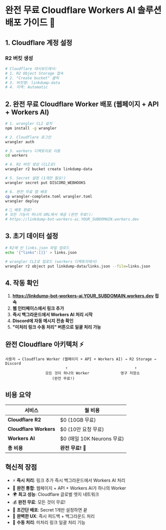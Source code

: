 # 완전 무료 Cloudflare Workers AI 솔루션 배포 가이드 🎉

## 1. Cloudflare 계정 설정

### R2 버킷 생성
```bash
# Cloudflare 대시보드에서:
# 1. R2 Object Storage 접속
# 2. "Create bucket" 클릭
# 3. 버킷명: linkdump-data
# 4. 지역: Automatic
```

## 2. 완전 무료 Cloudflare Worker 배포 (웹페이지 + API + Workers AI)

```bash
# 1. wrangler CLI 설치
npm install -g wrangler

# 2. Cloudflare 로그인
wrangler auth

# 3. workers 디렉토리로 이동
cd workers

# 4. R2 버킷 생성 (CLI로)
wrangler r2 bucket create linkdump-data

# 5. Secret 설정 (1개만 필요!)
wrangler secret put DISCORD_WEBHOOKS

# 6. 완전 무료 앱 배포
cp wrangler-complete.toml wrangler.toml
wrangler deploy

# 🎉 배포 완료! 
# 모든 기능이 하나의 URL에서 제공 (완전 무료!):
# https://linkdump-bot-workers-ai.YOUR_SUBDOMAIN.workers.dev
```

## 3. 초기 데이터 설정

```bash
# R2에 빈 links.json 파일 업로드
echo '{"links":[]}' > links.json

# wrangler CLI로 업로드 (workers 디렉토리에서)
wrangler r2 object put linkdump-data/links.json --file=links.json
```

## 4. 작동 확인

1. **https://linkdump-bot-workers-ai.YOUR_SUBDOMAIN.workers.dev 접속**
2. **웹 인터페이스에서 링크 추가**
3. **즉시 백그라운드에서 Workers AI 처리 시작**
4. **Discord에 자동 메시지 전송 확인**
5. **"미처리 링크 수동 처리" 버튼으로 일괄 처리 가능**

## 완전 Cloudflare 아키텍처 ⚡

```
사용자 → Cloudflare Worker (웹페이지 + API + Workers AI) → R2 Storage → Discord
                           ↑                              ↑
                  모든 것이 하나의 Worker              영구 저장소
                     (완전 무료!)
```

## 비용 요약

| 서비스 | 월 비용 |
|--------|---------|
| **Cloudflare R2** | $0 (10GB 무료) |
| **Cloudflare Workers** | $0 (10만 요청 무료) |
| **Workers AI** | $0 (매일 10K Neurons 무료) |
| **총 비용** | **완전 무료!** 🎉 |

## 혁신적 장점

- ⚡ **즉시 처리**: 링크 추가 즉시 백그라운드에서 Workers AI 처리
- 🚀 **완전 통합**: 웹페이지 + API + Workers AI가 하나의 Worker
- 🌍 **최고 성능**: Cloudflare 글로벌 엣지 네트워크
- 💰 **완전 무료**: 모든 것이 무료!
- 🔧 **초간단 배포**: Secret 1개만 설정하면 끝
- 📱 **완벽한 UX**: 즉시 피드백 + 백그라운드 처리
- 🔄 **수동 처리**: 미처리 링크 일괄 처리 기능